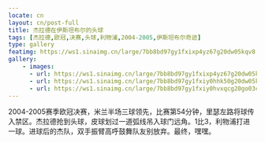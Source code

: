 ```yaml
---
locate: cn
layout: cn/post-full
title: 杰拉德在伊斯坦布尔的头球
tags: [杰拉德,欧冠,决赛,头球,利物浦,2004-2005,伊斯坦布尔奇迹]
type: gallery
featimg: https://ws1.sinaimg.cn/large/7bb8bd97gy1fxixp4yz67g20dw05kqv8.gif
gallery:
    - images:
      - url: https://ws1.sinaimg.cn/large/7bb8bd97gy1fxixp4yz67g20dw05kqv8.gif
      - url: https://ws1.sinaimg.cn/large/7bb8bd97gy1fxiy0hhk50g20dw05kqv7.gif
      - url: https://ws1.sinaimg.cn/large/7bb8bd97gy1fxiy0hvxqcg20go03c1kx.gif
---
```


2004-2005赛季欧冠决赛，米兰半场三球领先，比赛第54分钟，里瑟左路将球传入禁区。杰拉德抢到头球，皮球划过一道弧线吊入球门远角。1比3，利物浦打进一球。进球后的杰队，双手振臂高呼鼓舞队友别放弃。最终，嘿嘿。